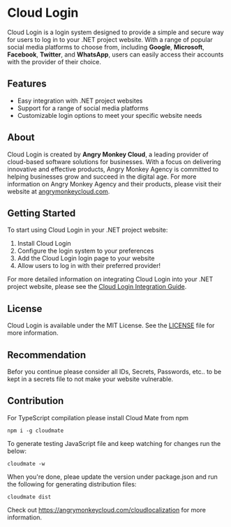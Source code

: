 # Cloud Login

Cloud Login is a login system designed to provide a simple and secure way for users to log in to your .NET project website. With a range of popular social media platforms to choose from, including **Google**, **Microsoft**, **Facebook**, **Twitter**, and **WhatsApp**, users can easily access their accounts with the provider of their choice.

## Features

- Easy integration with .NET project websites
- Support for a range of social media platforms
- Customizable login options to meet your specific website needs

## About

Cloud Login is created by **Angry Monkey Cloud**, a leading provider of cloud-based software solutions for businesses. With a focus on delivering innovative and effective products, Angry Monkey Agency is committed to helping businesses grow and succeed in the digital age. For more information on Angry Monkey Agency and their products, please visit their website at [angrymonkeycloud.com](https://angrymonkeycloud.com/).

## Getting Started

To start using Cloud Login in your .NET project website:

1. Install Cloud Login
2. Configure the login system to your preferences
3. Add the Cloud Login login page to your website
4. Allow users to log in with their preferred provider!

For more detailed information on integrating Cloud Login into your .NET project website, please see the [Cloud Login Integration Guide](integration.md).

## License

Cloud Login is available under the MIT License. See the [LICENSE](LICENSE) file for more information.


## Recommendation

Befor you continue please consider all IDs, Secrets, Passwords, etc.. to be kept in a secrets file to not make your website vulnerable.

## Contribution

For TypeScript compilation please install Cloud Mate from npm

```batch
npm i -g cloudmate
```

To generate testing JavaScript file and keep watching for changes run the below:

```batch
cloudmate -w
```

When you're done, pleae update the version under package.json and run the following for generating distribution files:

```batch
cloudmate dist
```

Check out <https://angrymonkeycloud.com/cloudlocalization> for more information.